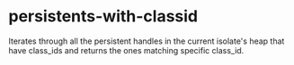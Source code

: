 # persistents-with-classid
Iterates through all the persistent handles in the current isolate's heap that have class_ids and returns the ones matching specific class_id.
